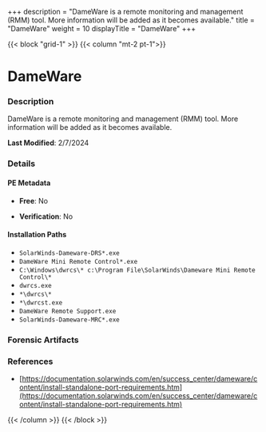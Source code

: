 +++
description = "DameWare is a remote monitoring and management (RMM) tool. More information will be added as it becomes available."
title = "DameWare"
weight = 10
displayTitle = "DameWare"
+++


{{< block "grid-1" >}}
{{< column "mt-2 pt-1">}}

# DameWare


### Description

DameWare is a remote monitoring and management (RMM) tool. More information will be added as it becomes available.



**Last Modified**: 2/7/2024

### Details


#### PE Metadata


- **Free**: No

- **Verification**: No




#### Installation Paths
- `SolarWinds-Dameware-DRS*.exe`
- `DameWare Mini Remote Control*.exe`
- `C:\Windows\dwrcs\*
 c:\Program File\SolarWinds\Dameware Mini Remote Control\*`
- `dwrcs.exe`
- `*\dwrcs\*`
- `*\dwrcst.exe`
- `DameWare Remote Support.exe`
- `SolarWinds-Dameware-MRC*.exe`

### Forensic Artifacts







### References
- [https://documentation.solarwinds.com/en/success_center/dameware/content/install-standalone-port-requirements.htm](https://documentation.solarwinds.com/en/success_center/dameware/content/install-standalone-port-requirements.htm)



{{< /column >}}
{{< /block >}}
